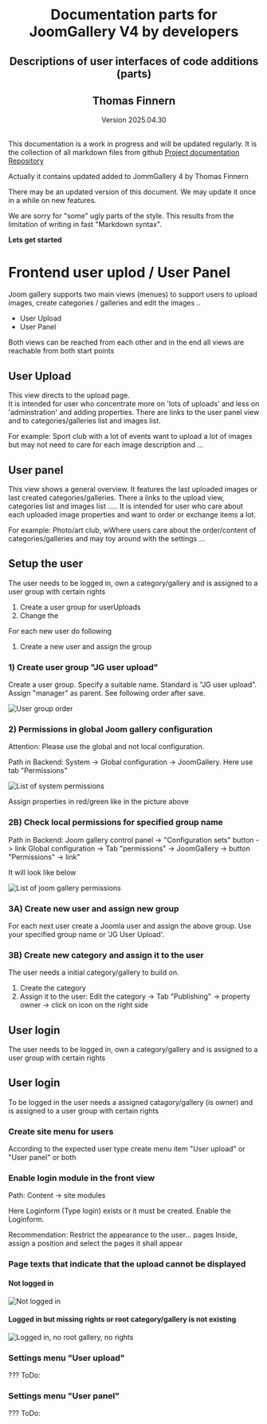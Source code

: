 
# <center>Documentation parts for JoomGallery V4 by developers</center>
## **<center>Descriptions of user interfaces of code additions (parts)</center>**

## <center>Thomas Finnern</center>

<center>Version 2025.04.30</center><br>

This documentation is a work in progress and will be updated regularly. 
It is the collection of all markdown files from github
[Project documentation Repository](https://github.com/ThomasFinnern/JoomGallery_fith_dev/tree/main/.jg_dev_doc/jg_4x) 

Actually it contains updated added to JommGallery 4 by Thomas Finnern
 
There may be an updated version of this document. 
We may update it once in a while on new features. 

We are sorry for "some" ugly parts of the style. This results from the limitation of writing in fast "Markdown syntax".

**Lets get started**

# Frontend user uplod / User Panel 

Joom gallery supports two main views (menues) to support users to upload images, create categories / galleries and edit the images ..

* User Upload
* User Panel

Both views can be reached from each other and in the end all views are reachable from both start points

## User Upload

This view directs to the upload page.  
It is intended for user who concentrate more on 'lots of uploads' and less on 'adminstration' and adding properties. There are links to the user panel view and to categories/galleries list and images list. 

For example: Sport club with a lot of events want to upload a lot of images but may not need to care for each image description and ... 

## User panel 

This view shows a general overview. It features the last uploaded images or last created categories/galleries. There a links to the upload view, categories list and images list .....
It is intended for user who care about each uploaded image properties and want to order or exchange items a lot.

For example: Photo/art club, wWhere users care about the order/content of categories/galleries and may toy around with the settings ...



## Setup the user

The user needs to be logged in, own a category/gallery and is assigned to a user group with certain rights

1) Create a user group for userUploads
2) Change the 

For each new user do following
1) Create a new user and assign the group


### 1) Create user group "JG user upload"

Create a user group. Specify a suitable name. Standard is "JG user upload". Assign "manager" as parent. See following order after save. 
					
![User group order](https://github.com/ThomasFinnern/JoomGallery_fith_dev/blob/main/.jg_dev_doc/jg_4x/images/site.UserUpload/user.upload.group.order.en.png?raw=true"  "User group order")

### 2) Permissions in global Joom gallery configuration

Attention: Please use the global and not local configuration.

Path in Backend: System -> Global configuration -> JoomGallery. Here use tab "Permissions"

![List of system permissions](https://github.com/ThomasFinnern/JoomGallery_fith_dev/blob/main/.jg_dev_doc/jg_4x/images/site.UserUpload/system.permissions.en.png?raw=true"  "List of system permissions")

Assign properties in red/green like in the picture above

### 2B) Check local permissions for specified group name

Path in Backend: Joom gallery control panel -> "Configuration sets" button -> link Global configuration -> Tab "permissions" -> JoomGallery -> button "Permissions" -> link"

It will look like below

![List of joom gallery permissions](https://github.com/ThomasFinnern/JoomGallery_fith_dev/blob/main/.jg_dev_doc/jg_4x/images/site.UserUpload/jg.permissions.en.png?raw=true"  "List of joom gallery permissions")

### 3A) Create new user and assign new group 

For each next user create a Joomla user and assign the above group. Use your specified group name or 'JG User Upload'. 

### 3B) Create new category and assign it to the user

The user needs a initial category/gallery to build on.
1) Create the category  
2) Assign it to the user: Edit the category -> Tab "Publishing" -> property owner -> click on icon on the right side

## User login

The user needs to be logged in, own a category/gallery and is assigned to a user group with certain rights


## User login

To be logged in the user needs a assigned catagory/gallery (is owner) and is assigned to a user group with certain rights

### Create site menu for users

According to the expected user type create menu item "User upload" or "User panel" or 
both

### Enable login module in the front view

Path: Content -> site modules

Here Loginform (Type login) exists or it must be created.
Enable the Loginform.

Recommendation: Restrict the appearance to the user... pages 
Inside, assign a position and select the pages it shall appear

### Page texts that indicate that the upload cannot be displayed

#### Not logged in

![Not logged in](https://github.com/ThomasFinnern/JoomGallery_fith_dev/blob/main/.jg_dev_doc/jg_4x/images/site.UserUpload/NotLoggedIn.en.png?raw=true  "Not logged in")

#### Logged in but missing rights or root category/gallery is not existing

![Logged in, no root gallery, no rights](https://github.com/ThomasFinnern/JoomGallery_fith_dev/blob/main/.jg_dev_doc/jg_4x/images/site.UserUpload/loggedInNoGalleryNoRights.en.png?raw=true "Logged in, no root gallery, no rights")






### Settings menu "User upload"

??? ToDo:

### Settings menu "User panel"

??? ToDo:









